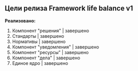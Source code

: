 ## Цели релиза Framework life balance v1

**Реализовано:**

1. Компонент "решения" | завершено
2. Стандарты | завершено
3. Нормативы | завершено
4. Компонент "уведомления" | завершено
5. Компонент "ресурсы" | завершено
6. Компонент "дела" | завершено
7. Единое ядро | завершено